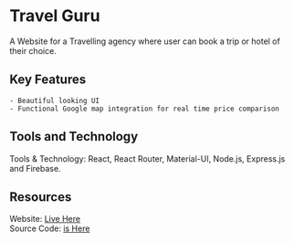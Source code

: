 # Travel Guru

 A Website for a Travelling agency where user can book a trip or hotel of their choice.

## Key Features

    - Beautiful looking UI
    - Functional Google map integration for real time price comparison

## Tools and Technology

Tools & Technology: React, React Router, Material-UI, Node.js, Express.js and
Firebase.

## Resources

Website: [Live Here](https://travel-guru-aamhimel.netlify.app/) <br>
Source Code: [is Here](https://github.com/aam-himel/travel-guru) <br>

